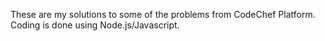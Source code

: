 These are my solutions to some of the problems from CodeChef Platform. Coding is done using Node.js/Javascript.
